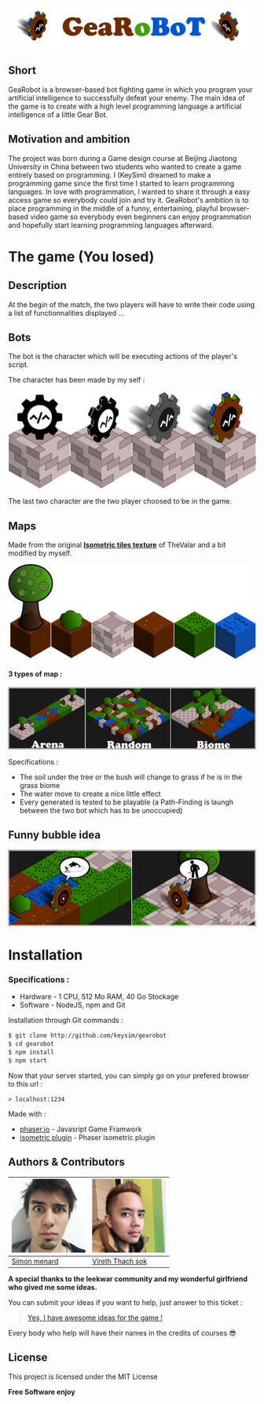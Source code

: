 ![Image of the bots](https://raw.githubusercontent.com/keysim/gearobot/master/doc/img/title.png)
## Short
GeaRobot is a browser-based bot fighting game in which you program your artificial intelligence to successfully defeat your enemy.
The main idea of the game is to create with a high level programming language a artificial intelligence of a little Gear Bot. 

## Motivation and ambition
The project was born during a Game design course at Beijing Jiaotong University in China between two students who wanted to create a game entirely based on programming. I (KeySim) dreamed to make a programming game since the first time I started to learn programming languages. In love with programmation, I wanted to share it through a easy access game so everybody could join and try it.
GeaRobot's ambition is to place programming in the middle of a funny, entertaining, playful browser-based video game so everybody even beginners can enjoy programmation and hopefully start learning programming languages afterward.


# The game (You losed)

## Description
At the begin of the match, the two players will have to write their code using a list of functionnalities displayed ...

## Bots
The bot is the character which will be executing actions of the player's script.

The character has been made by my self :

![Image of the bots](https://raw.githubusercontent.com/keysim/gearobot/master/doc/img/botDesign.png)

The last two character are the two player choosed to be in the game.

## Maps
Made from the original [**Isometric tiles texture**](http://opengameart.org/content/isometric-tileset) of TheValar and a bit modified by myself.

![Image of the tiles](https://raw.githubusercontent.com/keysim/gearobot/master/doc/img/mapTiles.png)

#### 3 types of map :

![Image of the maps](https://raw.githubusercontent.com/keysim/gearobot/master/doc/img/maps.png)

Specifications :
* The soil under the tree or the bush will change to grass if he is in the grass biome
* The water move to create a nice little effect
* Every generated is tested to be playable (a Path-Finding is laungh between the two bot which has to be unoccupied)

## Funny bubble idea

![Image of the bubbles](https://raw.githubusercontent.com/keysim/gearobot/master/doc/img/bubbles.png)

# Installation

### Specifications :
- Hardware - 1 CPU, 512 Mo RAM, 40 Go Stockage
- Software - NodeJS, npm and Git

Installation through Git commands :
```bash
$ git clone http://github.com/keysim/gearobot
$ cd gearobot
$ npm install
$ npm start
```
Now that your server started, you can simply go on your prefered browser to this url :
```
> localhost:1234
```

Made with :
* [phaser.io](http://phaser.io) - Javasript Game Framwork
* [isometric plugin](http://rotates.org/phaser/iso) - Phaser isometric plugin


## Authors & Contributors
[![Keysim](https://raw.githubusercontent.com/keysim/gearobot/master/doc/img/keysim.png)](http://keysim.fr) | [![Vireth](https://raw.githubusercontent.com/keysim/gearobot/master/doc/img/vireth.png)](http://vireth.com)
---|---
[Simon menard](keysim.fr) | [Vireth Thach sok](vireth.com)

**A special thanks to the leekwar community and my wonderful girlfriend who gived me some ideas.**

You can submit your ideas if you want to help, just answer to this ticket :

>[Yes, I have awesome ideas for the game !](https://github.com/keysim/gearobot/issues/1)

Every body who help will have their names in the credits of courses :sunglasses:


License
----

This project is licensed under the MIT License

**Free Software enjoy**